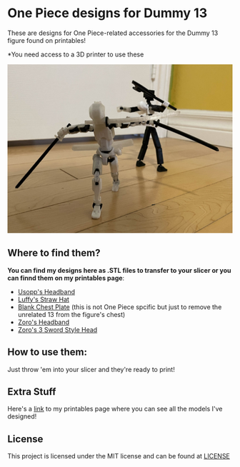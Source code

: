 # One Piece designs for Dummy 13
These are designs for One Piece-related accessories for the Dummy 13 figure found on printables!

*You need access to a 3D printer to use these

![image](IMG_2371.jpg)

## Where to find them?
**You can find my designs here as .STL files to transfer to your slicer or you can finnd them on my printables page**:
- [Usopp's Headband](https://www.printables.com/model/985252-dummy-13-usopps-headband)
- [Luffy's Straw Hat](https://www.printables.com/model/984163-dummy-13-luffys-straw-hat)
- [Blank Chest Plate](https://www.printables.com/model/984041-dummy-13-blank-chest-plate) (this is not One Piece spcific but just to remove the unrelated 13 from the figure's chest)
- [Zoro's Headband](https://www.printables.com/model/983976-dummy-13-zoros-headband)
- [Zoro's 3 Sword Style Head](https://www.printables.com/model/983945-dummy-13-zoro-head)

## How to use them:
Just throw 'em into your slicer and they're ready to print!

## Extra Stuff
Here's a [link](https://www.printables.com/@mando13_1132886/models) to my printables page where you can see all the models I've designed!

## License
This project is licensed under the MIT license and can be found at [LICENSE](LICENSE)
